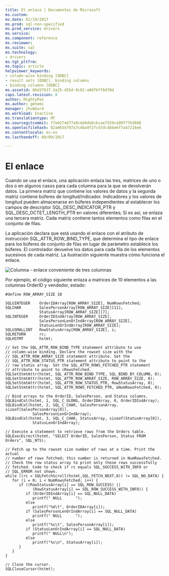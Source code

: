 ```yaml
---
title: El enlace | Documentos de Microsoft
ms.custom: 
ms.date: 01/19/2017
ms.prod: sql-non-specified
ms.prod_service: drivers
ms.service: 
ms.component: reference
ms.reviewer: 
ms.suite: sql
ms.technology:
- drivers
ms.tgt_pltfrm: 
ms.topic: article
helpviewer_keywords:
- column-wise binding [ODBC]
- result sets [ODBC], binding columns
- binding columns [ODBC]
ms.assetid: 86d37637-3a25-455d-9c82-a0d7bff8d70d
caps.latest.revision: 8
author: MightyPen
ms.author: genemi
manager: jhubbard
ms.workload: Inactive
ms.translationtype: MT
ms.sourcegitcommit: f7e6274d77a9cdd4de6cbcaef559ca99f77b3608
ms.openlocfilehash: 82a065d797a7c4ba9f2fcd7dc4bbe6f7a47216e6
ms.contentlocale: es-es
ms.lasthandoff: 09/09/2017

---
```

# <a name="column-wise-binding"></a>El enlace
Cuando se usa el enlace, una aplicación enlaza las tres, matrices de uno o dos o en algunos casos para cada columna para la que se devolverán datos. La primera matriz que contiene los valores de datos y la segunda matriz contiene búferes de longitud/indicador. Indicadores y los valores de longitud pueden almacenarse en búferes independientes al establecer los campos de descriptor SQL_DESC_INDICATOR_PTR y SQL_DESC_OCTET_LENGTH_PTR en valores diferentes; Si es así, se enlaza una tercera matriz. Cada matriz contiene tantos elementos como filas en el conjunto de filas.  
  
 La aplicación declara que está usando el enlace con el atributo de instrucción SQL_ATTR_ROW_BIND_TYPE, que determina el tipo de enlace para los búferes de conjunto de filas en lugar de parámetro establece los búferes. El controlador devuelve los datos para cada fila de los elementos sucesivos de cada matriz. La ilustración siguiente muestra cómo funciona el enlace.  
  
 ![Columna &#45; enlace conveniente de tres columnas](../../../odbc/reference/develop-app/media/pr21.gif "pr21")  
  
 Por ejemplo, el código siguiente enlaza a matrices de 10 elementos a las columnas OrderID y vendedor, estado:  
  
```  
#define ROW_ARRAY_SIZE 10  
  
SQLUINTEGER    OrderIDArray[ROW_ARRAY_SIZE], NumRowsFetched;  
SQLCHAR        SalesPersonArray[ROW_ARRAY_SIZE][11],  
               StatusArray[ROW_ARRAY_SIZE][7];  
SQLINTEGER     OrderIDIndArray[ROW_ARRAY_SIZE],  
               SalesPersonLenOrIndArray[ROW_ARRAY_SIZE],  
               StatusLenOrIndArray[ROW_ARRAY_SIZE];  
SQLUSMALLINT   RowStatusArray[ROW_ARRAY_SIZE], i;  
SQLRETURN      rc;  
SQLHSTMT       hstmt;  
  
// Set the SQL_ATTR_ROW_BIND_TYPE statement attribute to use  
// column-wise binding. Declare the rowset size with the  
// SQL_ATTR_ROW_ARRAY_SIZE statement attribute. Set the  
// SQL_ATTR_ROW_STATUS_PTR statement attribute to point to the  
// row status array. Set the SQL_ATTR_ROWS_FETCHED_PTR statement  
// attribute to point to cRowsFetched.  
SQLSetStmtAttr(hstmt, SQL_ATTR_ROW_BIND_TYPE, SQL_BIND_BY_COLUMN, 0);  
SQLSetStmtAttr(hstmt, SQL_ATTR_ROW_ARRAY_SIZE, ROW_ARRAY_SIZE, 0);  
SQLSetStmtAttr(hstmt, SQL_ATTR_ROW_STATUS_PTR, RowStatusArray, 0);  
SQLSetStmtAttr(hstmt, SQL_ATTR_ROWS_FETCHED_PTR, &NumRowsFetched, 0);  
  
// Bind arrays to the OrderID, SalesPerson, and Status columns.  
SQLBindCol(hstmt, 1, SQL_C_ULONG, OrderIDArray, 0, OrderIDIndArray);  
SQLBindCol(hstmt, 2, SQL_C_CHAR, SalesPersonArray, sizeof(SalesPersonArray[0]),  
            SalesPersonLenOrIndArray);  
SQLBindCol(hstmt, 3, SQL_C_CHAR, StatusArray, sizeof(StatusArray[0]),  
            StatusLenOrIndArray);  
  
// Execute a statement to retrieve rows from the Orders table.  
SQLExecDirect(hstmt, "SELECT OrderID, SalesPerson, Status FROM Orders", SQL_NTS);  
  
// Fetch up to the rowset size number of rows at a time. Print the actual  
// number of rows fetched; this number is returned in NumRowsFetched.  
// Check the row status array to print only those rows successfully  
// fetched. Code to check if rc equals SQL_SUCCESS_WITH_INFO or  
// SQL_ERROR not shown.  
while ((rc = SQLFetchScroll(hstmt,SQL_FETCH_NEXT,0)) != SQL_NO_DATA) {  
   for (i = 0; i < NumRowsFetched; i++) {  
      if ((RowStatusArray[i] == SQL_ROW_SUCCESS) ||  
            (RowStatusArray[i] == SQL_ROW_SUCCESS_WITH_INFO)) {  
         if (OrderIDIndArray[i] == SQL_NULL_DATA)  
            printf(" NULL      ");  
         else  
            printf("%d\t", OrderIDArray[i]);  
         if (SalesPersonLenOrIndArray[i] == SQL_NULL_DATA)  
            printf(" NULL      ");  
         else  
            printf("%s\t", SalesPersonArray[i]);  
         if (StatusLenOrIndArray[i] == SQL_NULL_DATA)  
            printf(" NULL\n");  
         else  
            printf("%s\n", StatusArray[i]);  
      }  
   }  
}  
  
// Close the cursor.  
SQLCloseCursor(hstmt);  
```


